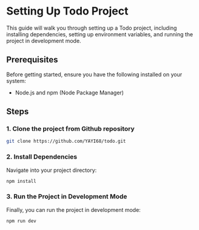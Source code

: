 # Setting Up Todo Project

This guide will walk you through setting up a Todo project, including installing dependencies, setting up environment variables, and running the project in development mode.

## Prerequisites

Before getting started, ensure you have the following installed on your system:

- Node.js and npm (Node Package Manager)

## Steps

### 1. Clone the project from Github repository

```bash
git clone https://github.com/YAYI68/todo.git

```
### 2. Install Dependencies
Navigate into your project directory:

```bash
npm install
```


### 3. Run the Project in Development Mode
Finally, you can run the project in development mode:
```bash
npm run dev
```